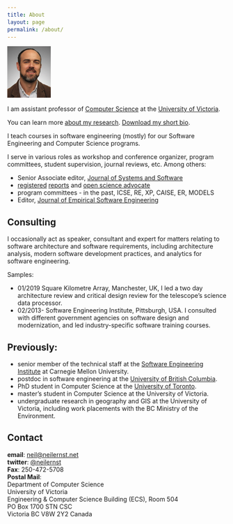 ```yaml
---
title: About
layout: page
permalink: /about/
---
```


 <img src="/images/neil-portrait.png" alt="My profile pic" width="100px" class="l-img">

I am assistant professor of [Computer Science](http://www.uvic.ca/engineering/computerscience/index.php) at the [University of Victoria](http://www.uvic.ca). 

You can learn more [about my research](/research). [Download my short bio](bio-neil-short.txt).

I teach courses in software engineering (mostly) for our Software Engineering and Computer Science programs. 

I serve in various roles as workshop and conference organizer, program committees, student supervision, journal reviews, etc. Among others:

* Senior Associate editor, [Journal of Systems and Software](https://www.journals.elsevier.com/journal-of-systems-and-software)
* [registered](https://icsme2020.github.io/cfp/RegisteredReportsTrackCFP.html) [reports](https://2020.msrconf.org/track/msr-2020-Registered-Reports) and [open science advocate](https://github.com/emsejournal/openscience/)
* program committees - in the past, ICSE, RE, XP, CAISE, ER, MODELS
* Editor, [Journal of Empirical Software Engineering](https://www.springer.com/journal/10664)

## Consulting 
I occasionally act as speaker, consultant and expert for matters relating to software architecture and software requirements, including architecture analysis, modern software development practices, and analytics for software engineering.

Samples:
* 01/2019 Square Kilometre Array, Manchester, UK, I led a two day architecture review and critical design review for the telescope’s science data processor.
* 02/2013- Software Engineering Institute, Pittsburgh, USA. I consulted with different government agencies on software design and modernization, and led industry-specific software training courses.

## Previously:

<!--
    * Track co-chair, Negative results in Software Analysis, Evolution, and Reegineering, [SANER 2018](http://saner.unimol.it/). 
    * Program co-chair, [International Conf. on Software Architecture](http://icsa-conferences.org), 2018
* Steering committee, International Working Conf. on [Source Code Analysis and Manipulation](http://www.ieee-scam.org) (SCAM). Submit to SCAM in Madrid, 2018!
* Program co-chair, [Consortium on Software EngineerinR](https://www.cser.ca), 2018
    -->
* senior member of the technical staff at the [Software Engineering Institute](https://www.sei.cmu.edu) at Carnegie Mellon University.
* postdoc in software engineering at the [University of British Columbia](https://www.cs.ubc.ca).
* PhD student in Computer Science at the [University of Toronto](http://www.cs.utoronto.ca).
* master’s student in Computer Science at the University of Victoria.
* undergraduate research in geography and GIS at the University of Victoria, including work placements with the BC Ministry of the Environment.

## Contact
**email**: [neil@neilernst.net](mailto:neil@neilernst.net)<br/>
**twitter**: [@neilernst](https://twitter.com/neilernst)<br/>
**Fax**:  250-472-5708<br/>
**Postal Mail**:<br/>
Department of Computer Science<br/>
University of Victoria<br/>
Engineering & Computer Science Building (ECS), Room 504<br/>
PO Box 1700 STN CSC<br/>
Victoria BC V8W 2Y2 Canada
